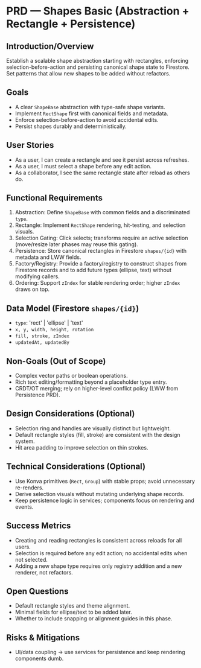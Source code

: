 # PRD — Shapes Basic (Abstraction + Rectangle + Persistence)

## Introduction/Overview
Establish a scalable shape abstraction starting with rectangles, enforcing selection-before-action and persisting canonical shape state to Firestore. Set patterns that allow new shapes to be added without refactors.

## Goals
- A clear `ShapeBase` abstraction with type-safe shape variants.
- Implement `RectShape` first with canonical fields and metadata.
- Enforce selection-before-action to avoid accidental edits.
- Persist shapes durably and deterministically.

## User Stories
- As a user, I can create a rectangle and see it persist across refreshes.
- As a user, I must select a shape before any edit action.
- As a collaborator, I see the same rectangle state after reload as others do.

## Functional Requirements
1. Abstraction: Define `ShapeBase` with common fields and a discriminated `type`.
2. Rectangle: Implement `RectShape` rendering, hit-testing, and selection visuals.
3. Selection Gating: Click selects; transforms require an active selection (move/resize later phases may reuse this gating).
4. Persistence: Store canonical rectangles in Firestore `shapes/{id}` with metadata and LWW fields.
5. Factory/Registry: Provide a factory/registry to construct shapes from Firestore records and to add future types (ellipse, text) without modifying callers.
6. Ordering: Support `zIndex` for stable rendering order; higher `zIndex` draws on top.

## Data Model (Firestore `shapes/{id}`)
- `type`: 'rect' | 'ellipse' | 'text'
- `x, y, width, height, rotation`
- `fill, stroke, zIndex`
- `updatedAt, updatedBy`

## Non-Goals (Out of Scope)
- Complex vector paths or boolean operations.
- Rich text editing/formatting beyond a placeholder type entry.
- CRDT/OT merging; rely on higher-level conflict policy (LWW from Persistence PRD).

## Design Considerations (Optional)
- Selection ring and handles are visually distinct but lightweight.
- Default rectangle styles (fill, stroke) are consistent with the design system.
- Hit area padding to improve selection on thin strokes.

## Technical Considerations (Optional)
- Use Konva primitives (`Rect`, `Group`) with stable props; avoid unnecessary re-renders.
- Derive selection visuals without mutating underlying shape records.
- Keep persistence logic in services; components focus on rendering and events.

## Success Metrics
- Creating and reading rectangles is consistent across reloads for all users.
- Selection is required before any edit action; no accidental edits when not selected.
- Adding a new shape type requires only registry addition and a new renderer, not refactors.

## Open Questions
- Default rectangle styles and theme alignment.
- Minimal fields for ellipse/text to be added later.
- Whether to include snapping or alignment guides in this phase.

## Risks & Mitigations
- UI/data coupling → use services for persistence and keep rendering components dumb.
